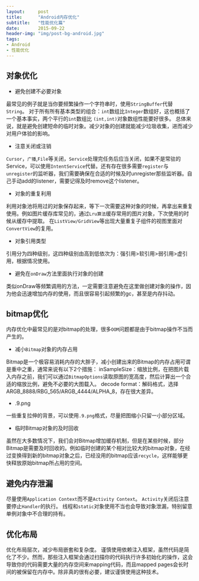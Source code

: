 ```yaml
---
layout:     post
title:      "Android内存优化"
subtitle:   "性能优化篇"
date:       2015-09-22
header-img: "img/post-bg-android.jpg"
tags:
- Android
- 性能优化
---
```



## 对象优化 ##

- 避免创建不必要对象

最常见的例子就是当你要频繁操作一个字符串时，使用`StringBuffer`代替`String`。
对于所有所有基本类型的组合：`int`数组比`Integer`数组好，这也概括了一个基本事实，两个平行的`int`数组比 `(int,int)`对象数组性能要好很多。
总体来说，就是避免创建短命的临时对象。减少对象的创建就能减少垃圾收集，进而减少对用户体验的影响。

- 注意关闭或注销

`Cursor`，`广播`,`File`等关闭，`Service`处理完任务后应当关闭，如果不是常驻的Service，可以使用`IntentService`代替。还有存在很多需要`register`与`unregister`的监听器，我们需要确保在合适的时候及时unregister那些监听器。自己手动add的listener，需要记得及时remove这个listener。

- 对象的重复利用

利用对象池将用过的对象保存起来，等下一次需要这种对象的时候，再拿出来重复使用。例如图片缓存库常见的，通过`Lru算法`缓存常用的图片对象，下次使用的时候从缓存中提取。
在`ListView/GridView`等出现大量重复子组件的视图里面对`ConvertView`的复用。

- 对象引用类型

引用分为四种级别，这四种级别由高到低依次为：强引用>软引用>弱引用>虚引用，根据情况使用。

- 避免在`onDraw`方法里面执行对象的创建

类似onDraw等频繁调用的方法，一定需要注意避免在这里做创建对象的操作，因为他会迅速增加内存的使用，而且很容易引起频繁的gc，甚至是内存抖动。

## bitmap优化 ##

内存优化中最常见的是对bitmap的处理，很多`OOM`问题都是由于bitmap操作不当而产生的。

- 减小`Bitmap`对象的内存占用

Bitmap是一个极容易消耗内存的大胖子，减小创建出来的Bitmap的内存占用可谓是重中之重，通常来说有以下2个措施：
inSampleSize：缩放比例，在把图片载入内存之前，我们可以通过`BitmapOptions`读取原图的宽高度，然后计算出一个合适的缩放比例，避免不必要的大图载入。
decode format：解码格式，选择ARGB_8888/RBG_565/ARGB_4444/ALPHA_8，存在很大差异。

- .9.png

一些重复拉伸的背景，可以使用`.9.png`格式，尽量把图缩小只留一小部分区域。

- 临时Bitmap对象的及时回收

虽然在大多数情况下，我们会对Bitmap增加缓存机制，但是在某些时候，部分Bitmap是需要及时回收的。例如临时创建的某个相对比较大的bitmap对象，在经过变换得到新的bitmap对象之后，已经没用的bitmap应该`recycle`，这样能够更快释放原始bitmap所占用的空间。

## 避免内存泄漏 ##

尽量使用`Application Context`而不是`Activity Context`。
`Activity`关闭后注意要停止`Handler`的执行。
线程和`static`对象使用不当也会导致对象泄漏，特别留意单例对象中不合理的持有。

## 优化布局 ##

优化布局层次，减少布局嵌套和复杂度。
谨慎使用依赖注入框架，虽然代码是简化了不少。然而，那些注入框架会通过扫描你的代码执行许多初始化的操作，这会导致你的代码需要大量的内存空间来mapping代码，而且mapped pages会长时间的被保留在内存中。除非真的很有必要，建议谨慎使用这种技术。
